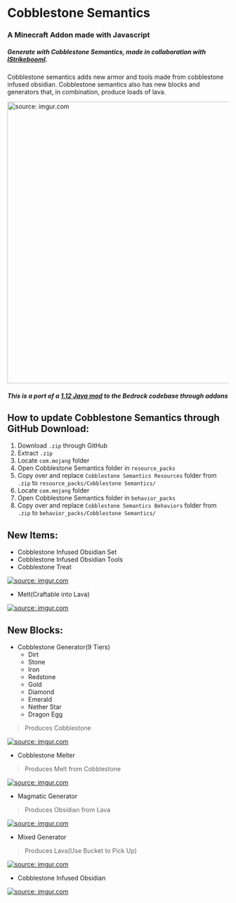 # Cobblestone Semantics
### A Minecraft Addon made with Javascript

##### Generate with Cobblestone Semantics, made in collaboration with [IStrikeboomI](https://github.com/IStrikeboomI). 
Cobblestone semantics adds new armor and tools made from cobblestone infused obsidian. Cobblestone semantics also has new blocks and generators that, in combination, produce loads of lava. 

<a href="https://imgur.com/22Xo5Ym"><img src="https://i.imgur.com/22Xo5Ym.png" title="source: imgur.com" width="640"/></a>

##### This is a port of a [1.12 Java mod](https://chauhansaimc.wixsite.com/chauhan-sai-mc/post/cobblestone-semantics-minecraft-java-1-12-2-mod-download) to the Bedrock codebase through addons

## How to update Cobblestone Semantics through GitHub Download:
1. Download `.zip` through GitHub
2. Extract `.zip`
3. Locate `com.mojang` folder
4. Open Cobblestone Semantics folder in `resource_packs`
5. Copy over and replace `Cobblestone Semantics Resources` folder from `.zip` to `resource_packs/Cobblestone Semantics/`
6. Locate `com.mojang` folder
7. Open Cobblestone Semantics folder in `behavior_packs`
8. Copy over and replace `Cobblestone Semantics Behaviors` folder from `.zip` to `behavior_packs/Cobblestone Semantics/`

## New Items:
* Cobblestone Infused Obsidian Set
* Cobblestone Infused Obsidian Tools
* Cobblestone Treat

<a href="https://imgur.com/ny0f66C"><img src="https://i.imgur.com/ny0f66C.png" title="source: imgur.com" /></a>

* Melt(Craftable into Lava)

<a href="https://imgur.com/cMi5BWX"><img src="https://i.imgur.com/cMi5BWX.png" title="source: imgur.com" /></a>

## New Blocks:
* Cobblestone Generator(9 Tiers)
	* Dirt
	* Stone
	* Iron
	* Redstone
	* Gold
	* Diamond
	* Emerald
	* Nether Star
	* Dragon Egg
> Produces Cobblestone
	
<a href="https://imgur.com/owGCJhn"><img src="https://i.imgur.com/owGCJhn.png" title="source: imgur.com" /></a>
	
* Cobblestone Melter
> Produces Melt from Cobblestone

<a href="https://imgur.com/gAVgsw8"><img src="https://i.imgur.com/gAVgsw8.png" title="source: imgur.com" /></a>

* Magmatic Generator
> Produces Obsidian from Lava

<a href="https://imgur.com/v5Wcxrv"><img src="https://i.imgur.com/v5Wcxrv.png" title="source: imgur.com" /></a>

* Mixed Generator
> Produces Lava(Use Bucket to Pick Up)

<a href="https://imgur.com/BhiFzl1"><img src="https://i.imgur.com/BhiFzl1.png" title="source: imgur.com" /></a>

* Cobblestone Infused Obsidian

<a href="https://imgur.com/olI27AB"><img src="https://i.imgur.com/olI27AB.png" title="source: imgur.com" /></a>